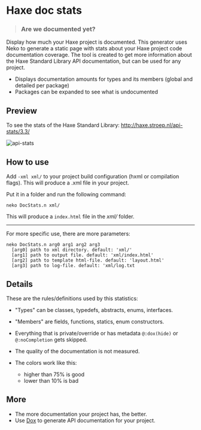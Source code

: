 # Haxe doc stats
> ### Are we documented yet?

Display how much your Haxe project is documented. 
This generator uses Neko to generate a static page with stats about your Haxe project code documentation coverage. The tool is created to get more information about the Haxe Standard Library API documentation, but can be used for any project.

- Displays documentation amounts for types and its members (global and detailed per package)
- Packages can be expanded to see what is undocumented

## Preview

To see the stats of the Haxe Standard Library: <http://haxe.stroep.nl/api-stats/3.3/>

![api-stats](https://cloud.githubusercontent.com/assets/576184/16715856/554cec7e-46ec-11e6-804f-5ac23f174c40.gif)

## How to use
Add `-xml xml/` to your project build configuration (hxml or compilation flags). 
This will produce a .xml file in your project. 

Put it in a folder and run the following command:
```
neko DocStats.n xml/
```
This will produce a `index.html` file in the _xml/_ folder. 

---

For more specific use, there are more parameters:
```
neko DocStats.n arg0 arg1 arg2 arg3
  [arg0] path to xml directory. default: 'xml/'
  [arg1] path to output file. default: 'xml/index.html'
  [arg2] path to template html-file. default: 'layout.html' 
  [arg3] path to log-file. default: 'xml/log.txt
```

## Details

These are the rules/definitions used by this statistics:

 * "Types" can be classes, typedefs, abstracts, enums, interfaces.
 * "Members" are fields, functions, statics, enum constructors.
 * Everything that is private/override or has metadata `@:dox(hide)` or `@:noCompletion` gets skipped.
 * The quality of the documentation is not measured.
 * The colors work like this:
 
   * higher than 75% is good
   * lower than 10% is bad

## More

* The more documentation your project has, the better.
* Use [Dox](https://github.com/HaxeFoundation/dox) to generate API documentation for your project.
